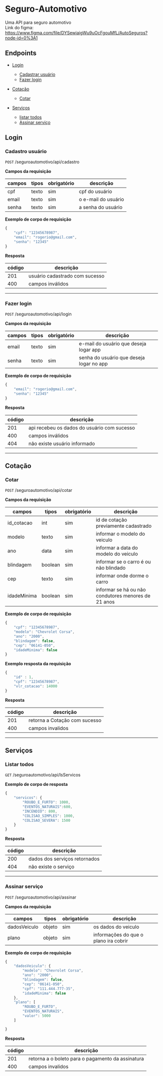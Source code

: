 # Seguro-Automotivo

Uma API para seguro automotivo \
Link do figma: https://www.figma.com/file/DYSewiaigWu9uOcFgouMfL/AutoSeguros?node-id=0%3A1

## Endpoints

- [Login](#login)
    - [Cadastrar usuário](#cadastro-usuário)
    - [Fazer login](#fazer-login)

- [Cotação](#cotação)
    - [Cotar](#cotar)

- [Serviços](#serviços)
    - [listar todos](#listar-todos)
    - [Assinar serviço](#assinar-serviço)


## Login
### Cadastro usuário

`POST` /seguroautomotivo/api/cadastro 

**Campos da requisição** 

| campos | tipos | obrigatório | descrição 
|-------|-------|-----|-----
| cpf   | texto | sim | cpf do usuário
| email | texto | sim |  o e-mail do usuário
| senha | texto | sim | a senha do usuário 

**Exemplo de corpo de requisição**

```js
{
    "cpf": "12345678987",
    "email": "rogerio@gmail.com",
    "senha": "12345"
}
```

**Resposta**

| código | descrição
|----|---
| 201 | usuário cadastrado com sucesso 
| 400 | campos inválidos

---
### Fazer login

`POST` /seguroautomotivo/api/login

**Campos da requisição**

| campos | tipos | obrigatório | descrição 
|-------|-------|-----|-----
| email | texto | sim | e-mail do usuário que deseja logar app
| senha | texto | sim | senha do usuário que deseja logar no app

**Exemplo de corpo de requisição**

```js
{
    "email": "rogerio@gmail.com",
    "senha": "12345"
}
```

**Resposta**

| código | descrição
|----|---
| 201 | api recebeu os dados do usuário com sucesso 
| 400 | campos inválidos
| 404 | não existe usuário informado

-----
## Cotação

### Cotar

`POST` /seguroautomotivo/api/cotar

**Campos da requisição** 

| campos | tipos | obrigatório | descrição 
|-------|-------|-----|-----
| id_cotacao | int | sim | id de cotação previamente cadastrado
| modelo | texto | sim | informar o modelo do veiculo
| ano | data | sim | informar a data do modelo do veiculo
| blindagem | boolean | sim | informar se o carro é ou não blindado
| cep | texto | sim | informar onde dorme o carro
| idadeMinima | boolean | sim | informar se há ou não condutores menores de 21 anos


 **Exemplo de corpo de requisição**

```js
{
    "cpf": "12345678987",
    "modelo": "Chevrolet Corsa",
    "ano": "2000",
    "blindagem": false,
    "cep": "06141-050",
    "idadeMinima": false
}
```

**Exemplo resposta da requisição**

```js
{
    "id" : 1,
    "cpf": "12345678987",
    "vlr_cotacao": 14000
}
```

**Resposta**

| código | descrição
|----|---
| 201 | retorna a Cotação com sucesso
| 400 | campos invalidos

---
## Serviços

### Listar todos

`GET` /seguroautomotivo/api/lsServicos

 **Exemplo de corpo de resposta**

```js
{
    "servicos": {
        "ROUBO_E_FURTO": 1000,
        "EVENTOS_NATURAIS":600,
        "INCENDIO": 800,
        "COLISAO_SIMPLES": 1000,
        "COLISAO_SEVERA": 1500
    }
}
```
**Resposta**

| código | descrição
|----|---
| 200 | dados dos serviços retornados 
| 404 |  não existe o serviço

---
### Assinar serviço

`POST` /seguroautomotivo/api/assinar

**Campos da requisição** 

| campos | tipos | obrigatório | descrição 
|-------|-------|-----|-----
| dadosVeiculo | objeto | sim | os dados do veiculo
| plano | objeto | sim | informações do que o plano ira cobrir



 **Exemplo de corpo de requisição**

```js
{
    "dadosVeiculo": {
        "modelo": "Chevrolet Corsa",
        "ano": "2000",
        "blindagem": false,
        "cep": "06141-050",
        "cpf": "111.444.777-35",
        "idadeMinima": false
    },
    "plano": [
        "ROUBO_E_FURTO",
        "EVENTOS_NATURAIS",
        "valor": 5000
    ]

}
```

**Resposta**

| código | descrição
|----|---
| 201 | retorna a o boleto para o pagamento da assinatura
| 400 | campos invalidos
